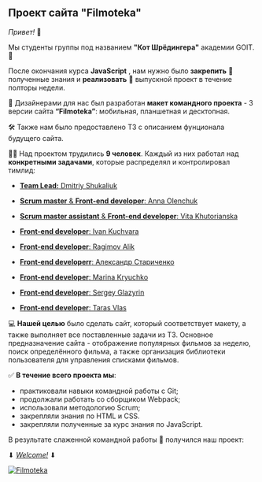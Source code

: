 ## Проект сайта "Filmoteka"

_Привет!_ :wave:

Мы студенты группы под названием **"Кот Шрёдингера"** академии GOIT. :rocket:

После окончания курса **JavaScript** , нам нужно было **закрепить** :pushpin:
полученные знания и **реализовать** :page_with_curl: выпускной проект в течение
полторы недели.

:art: Дизайнерами для нас был разработан **макет командного проекта** - 3 версии
сайта **“Filmoteka”**: мобильная, планшетная и десктопная.

:hammer_and_wrench: Также нам было предоставлено ТЗ с описанием фунционала будущего сайта.

:man_student: Над проектом трудились **9 человек**. Каждый из них работал над **конкретными задачами**, которые 
распределял и контролировал тимлид:

- [**Team Lead:** Dmitriy Shukaliuk](https://github.com/mityaua)

- [**Scrum master** & **Front-end developer**: Anna Olenchuk](https://github.com/AnnaOlenchuk)

- [**Scrum master assistant** & **Front-end developer**: Vita Khutorianska](https://github.com/vita-khutorianska)

- [**Front-end developer**: Ivan Kuchvara](https://github.com/Kuchvara)

- [**Front-end developer**: Ragimov Alik](https://github.com/ragimovalik)

- [**Front-end developerr**: Александр Стариченко](https://github.com/Glasgalas)

- [**Front-end developer**: Marina Kryuchko](https://github.com/MarinaKryuchko88)

- [**Front-end developer**: Sergey Glazyrin](https://github.com/sgcruiser)

- [**Front-end developer**: Taras Vlas](https://github.com/taras-vlas)

:computer: **Нашей целью** было сделать сайт, который соответствует макету, а также выполняет все поставленные задачи из ТЗ. Основное предназначение сайта - отображение популярных фильмов за неделю, поиск определённого фильма, а также организация библиотеки пользователя для управления списками фильмов.

:white_check_mark: **В течение всего проекта мы**:

- практиковали навыки командной работы с Git;
- продолжали работать со сборщиком Webpack;
- использовали методологию Scrum;
- закрепляли знания по HTML и CSS.
- закрепляли полученные за курс знания по JavaScript.

В результате слаженной командной работы :handshake: получился наш проект:

⬇ [_Welcome!_](https://mityaua.github.io/filmoteka) ⬇

<a href="https://mityaua.github.io/filmoteka/"><img src="https://i.ibb.co/543th4v/Screenshot-2021-06-07-152531.png" alt="Filmoteka" border="0"></a>
